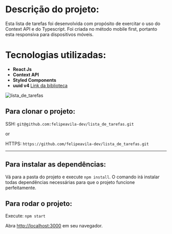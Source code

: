 # Descrição do projeto:
Esta lista de tarefas foi desenvolvida com propósito de exercitar o uso do Context API e do Typescript. Foi criada no método mobile first, portanto esta responsiva para dispositivos móveis.

# Tecnologias utilizadas:

- <b> React Js</b> 
- <b> Context API </b>
- <b> Styled Components </b>
- <b> uuid v4 </b> [Link da biblioteca](https://www.npmjs.com/package/uuidv4)

![lista_de_tarefas](https://user-images.githubusercontent.com/26674677/172072702-1c4b32b7-7fa6-4dde-9dca-b7819e4e995c.gif)

## Para clonar o projeto:

SSH: `git@github.com:felipeavila-dev/lista_de_tarefas.git`

or

HTTPS: `https://github.com/felipeavila-dev/lista_de_tarefas.git`

--------------------------

## Para instalar as dependências:

Vá para a pasta do projeto e execute `npm install`.
O comando irá instalar todas dependências necessárias para que o projeto funcione perfeitamente.

## Para rodar o projeto:

Execute: `npm start`


Abra [http://localhost:3000](http://localhost:3000) em seu navegador.





